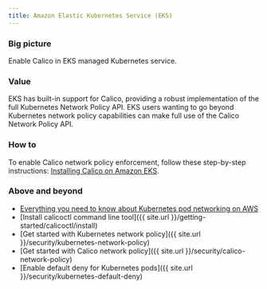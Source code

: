 ```yaml
---
title: Amazon Elastic Kubernetes Service (EKS)
---
```


### Big picture

Enable Calico in EKS managed Kubernetes service.

### Value

EKS has built-in support for Calico, providing a robust implementation of the full Kubernetes Network Policy API. EKS users wanting to go beyond Kubernetes network policy capabilities can make full use of the Calico Network Policy API.

### How to

To enable Calico network policy enforcement, follow these step-by-step instructions:
[Installing Calico on Amazon EKS](https://docs.aws.amazon.com/eks/latest/userguide/calico.html).

### Above and beyond

- [Everything you need to know about Kubernetes pod networking on AWS](https://www.projectcalico.org/everything-you-need-to-know-about-kubernetes-pod-networking-on-aws/)
- [Install calicoctl command line tool]({{ site.url }}/getting-started/calicoctl/install)
- [Get started with Kubernetes network policy]({{ site.url }}/security/kubernetes-network-policy)
- [Get started with Calico network policy]({{ site.url }}/security/calico-network-policy)
- [Enable default deny for Kubernetes pods]({{ site.url }}/security/kubernetes-default-deny)
